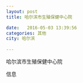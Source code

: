 ```yaml
--- 
layout: post 
title: 哈尔滨市生殖保健中心院

date:   2016-05-03 13:39:56 
categories: 其他  
city: 哈尔滨
  
--- 
```

   
哈尔滨市生殖保健中心院

信息

